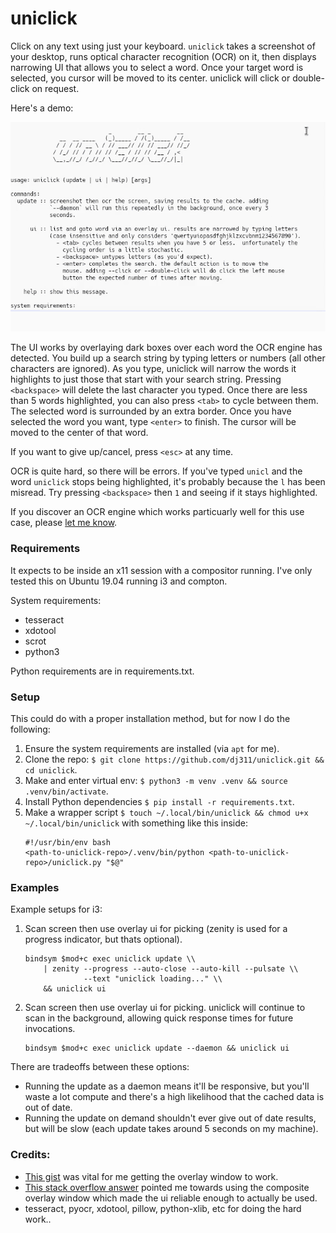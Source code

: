 # uniclick

Click on any text using just your keyboard. `uniclick` takes a
screenshot of your desktop, runs optical character recognition (OCR)
on it, then displays narrowing UI that allows you to select a word. Once
your target word is selected, you cursor will be moved to its center.
uniclick will click or double-click on request.

Here's a demo:

![uniclick demo](./demo.gif)

The UI works by overlaying dark boxes over each word the OCR engine has
detected. You build up a search string by typing letters or numbers (all
other characters are ignored). As you type, uniclick will narrow the words
it highlights to just those that start with your search string. Pressing
`<backspace>` will delete the last character you typed. Once there are less
than 5 words highlighted, you can also press `<tab>` to cycle between them.
The selected word is surrounded by an extra border. Once you have selected
the word you want, type `<enter>` to finish. The cursor will be moved to
the center of that word.

If you want to give up/cancel, press `<esc>` at any time.

OCR is quite hard, so there will be errors. If you've typed `unicl` and
the word `uniclick` stops being highlighted, it's probably because the `l`
has been misread. Try pressing `<backspace>` then `1` and seeing if it
stays highlighted.

If you discover an OCR engine which works particuarly well for this use case,
please [let me know](https://daniel.wilshirejones.com/contact.html).


### Requirements
It expects to be inside an x11 session with a compositor running. I've
only tested this on Ubuntu 19.04 running i3 and compton.

System requirements:
  - tesseract
  - xdotool
  - scrot
  - python3

Python requirements are in requirements.txt.

### Setup
This could do with a proper installation method, but for now I do the following:
  1. Ensure the system requirements are installed (via `apt` for me).
  2. Clone the repo: `$ git clone https://github.com/dj311/uniclick.git && cd uniclick`.
  3. Make and enter virtual env: `$ python3 -m venv .venv && source .venv/bin/activate`.
  4. Install Python dependencies `$ pip install -r requirements.txt`.
  5. Make a wrapper script `$ touch ~/.local/bin/uniclick && chmod u+x ~/.local/bin/uniclick` with something like this inside:
     ```
     #!/usr/bin/env bash
     <path-to-uniclick-repo>/.venv/bin/python <path-to-uniclick-repo>/uniclick.py "$@"
     ```

### Examples
Example setups for i3:
  1. Scan screen then use overlay ui for picking (zenity is used for a
     progress indicator, but thats optional).
        ```
        bindsym $mod+c exec uniclick update \\
            | zenity --progress --auto-close --auto-kill --pulsate \\
                     --text "uniclick loading..." \\
            && uniclick ui
        ```

  2. Scan screen then use overlay ui for picking. uniclick will
     continue to scan in the background, allowing quick response times
     for future invocations.
        ```
        bindsym $mod+c exec uniclick update --daemon && uniclick ui
        ```

There are tradeoffs between these options:
  - Running the update as a daemon means it'll be responsive, but
    you'll waste a lot compute and there's a high likelihood that the
    cached data is out of date.
  - Running the update on demand shouldn't ever give out of date
    results, but will be slow (each update takes around 5 seconds on
    my machine).


### Credits:
  - [This gist](https://gist.github.com/initbrain/6628609) was vital for me getting the overlay
    window to work.
  - [This stack overflow answer](https://stackoverflow.com/questions/14200512#14269915) pointed me towards using
    the composite overlay window which made the ui reliable enough to actually be used.
  - tesseract, pyocr, xdotool, pillow, python-xlib, etc for doing the hard work..
